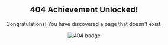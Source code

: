 <div style="text-align:center;">

<h2>404 Achievement Unlocked!</h2>

<p>Congratulations! You have discovered a page that doesn't exist.</p>

<p><img src="{{ site.baseurl }}/assets/images/404/badge.png" alt="404 badge" /></p>

</div>